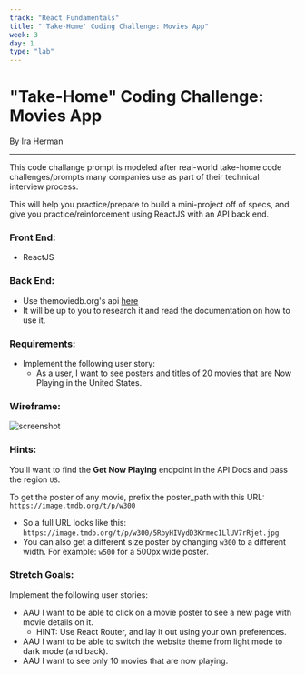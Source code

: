 ```yaml
---
track: "React Fundamentals"
title: "'Take-Home' Coding Challenge: Movies App"
week: 3
day: 1
type: "lab"
---
```


# "Take-Home" Coding Challenge: Movies App


By Ira Herman

---

This code challange prompt is modeled after real-world take-home code challenges/prompts many companies use as part of their technical interview process.

This will help you practice/prepare to build a mini-project off of specs, and give you practice/reinforcement using ReactJS with an API back end.


### Front End:

* ReactJS

### Back End:

* Use themoviedb.org's api [here](https://developers.themoviedb.org/3/getting-started/introduction)
* It will be up to you to research it and read the documentation on how to use it.

### Requirements:

* Implement the following user story: 
	* As a user, I want to see posters and titles of 20 movies that are Now Playing in the United States.

### Wireframe:

![screenshot](https://i.imgur.com/LJBc5yv.png)

### Hints:

You'll want to find the **Get Now Playing** endpoint in the API Docs and pass the region `US`.

To get the poster of any movie, prefix the poster_path with this URL: 
`https://image.tmdb.org/t/p/w300`

* So a full URL looks like this: `https://image.tmdb.org/t/p/w300/5RbyHIVydD3Krmec1LlUV7rRjet.jpg`
* You can also get a different size poster by changing `w300` to a different width. For example: `w500` for a 500px wide poster.

### Stretch Goals:

Implement the following user stories:

* AAU I want to be able to click on a movie poster to see a new page with movie details on it.
	* HINT: Use React Router, and lay it out using your own preferences.
* AAU I want to be able to switch the website theme from light mode to dark mode (and back).
* AAU I want to see only 10 movies that are now playing.